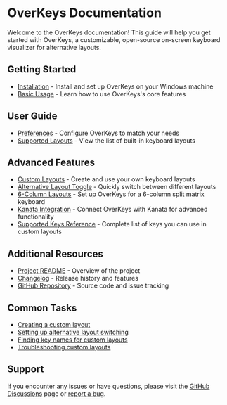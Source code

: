 # OverKeys Documentation

Welcome to the OverKeys documentation! This guide will help you get started with OverKeys, a customizable, open-source on-screen keyboard visualizer for alternative layouts.

## Getting Started

* [Installation](getting-started/installation.md) - Install and set up OverKeys on your Windows machine
* [Basic Usage](user-guide/basic-usage.md) - Learn how to use OverKeys's core features

## User Guide

* [Preferences](user-guide/preferences.md) - Configure OverKeys to match your needs
* [Supported Layouts](../README.md#features) - View the list of built-in keyboard layouts

## Advanced Features

* [Custom Layouts](advanced/custom-layouts.md) - Create and use your own keyboard layouts
* [Alternative Layout Toggle](advanced/alternative-layouts.md) - Quickly switch between different layouts
* [6-Column Layouts](advanced/6-column-layouts.md) - Set up OverKeys for a 6-column split matrix keyboard
* [Kanata Integration](advanced/kanata-integration.md) - Connect OverKeys with Kanata for advanced functionality
* [Supported Keys Reference](advanced/supported-keys.md) - Complete list of keys you can use in custom layouts

## Additional Resources

* [Project README](../README.md) - Overview of the project
* [Changelog](../CHANGELOG.md) - Release history and features
* [GitHub Repository](https://github.com/conventoangelo/OverKeys) - Source code and issue tracking

## Common Tasks

* [Creating a custom layout](advanced/custom-layouts.md#creating-custom-layouts)
* [Setting up alternative layout switching](advanced/alternative-layouts.md)
* [Finding key names for custom layouts](advanced/supported-keys.md)
* [Troubleshooting custom layouts](advanced/custom-layouts.md#troubleshooting)

## Support

If you encounter any issues or have questions, please visit the [GitHub Discussions](https://github.com/conventoangelo/OverKeys/discussions) page or [report a bug](https://github.com/conventoangelo/OverKeys/issues/new?template=bug_report.md).
